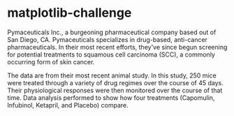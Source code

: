 # matplotlib-challenge



Pymaceuticals Inc., a burgeoning pharmaceutical company based out of San Diego, CA. Pymaceuticals specializes in drug-based, anti-cancer pharmaceuticals. In their most recent efforts, they've since begun screening for potential treatments to squamous cell carcinoma (SCC), a commonly occurring form of skin cancer.

The data are from their most recent animal study. In this study, 250 mice were treated through a variety of drug regimes over the course of 45 days. Their physiological responses were then monitored over the course of that time.  Data analysis performed to show how four treatments (Capomulin, Infubinol, Ketapril, and Placebo) compare.
